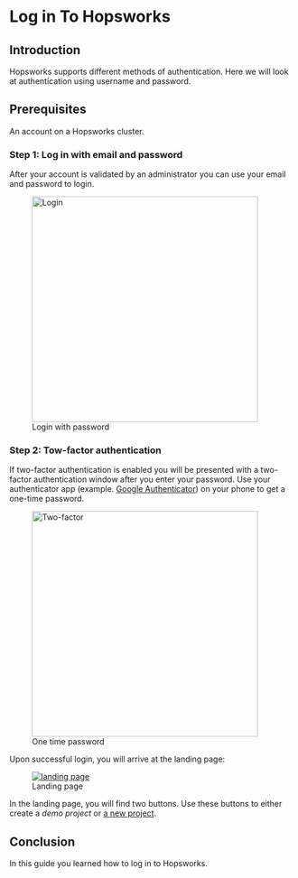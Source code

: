 # Log in To Hopsworks

## Introduction
Hopsworks supports different methods of authentication. Here we will look at authentication using username and password.

## Prerequisites
An account on a Hopsworks cluster.

### Step 1: Log in with email and password
After your account is validated by an administrator you can use your email and password to login.

  <figure>
    <a  href="../../../assets/images/auth/login.png">
      <img width="400px" src="../../../assets/images/auth/login.png" alt="Login" />
    </a>
    <figcaption>Login with password</figcaption>
  </figure>

### Step 2: Tow-factor authentication

If two-factor authentication is enabled you will be presented with a two-factor authentication window after you 
enter your password. Use your authenticator app
(example. [Google Authenticator](https://play.google.com/store/apps/details?id=com.google.android.apps.authenticator2&hl=en&gl=US))
on your phone to get a one-time password.

<figure>
  <a  href="../../../assets/images/auth/otp.png">
    <img width="400px" src="../../../assets/images/auth/otp.png" alt="Two-factor" />
  </a>
  <figcaption>One time password</figcaption>
</figure>

Upon successful login, you will arrive at the landing page:

  <figure>
    <a  href="../../../assets/images/auth/landing-page.png">
      <img alt="landing page" src="../../../assets/images/auth/landing-page.png">
    </a>
    <figcaption>Landing page</figcaption>
  </figure>

In the landing page, you will find two buttons. Use these buttons to either create a 
_demo project_ or [a new project](../../projects/project/create_project).

## Conclusion
In this guide you learned how to log in to Hopsworks.
